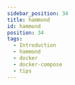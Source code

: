 ```yaml
---
sidebar_position: 34
title: hammond
id: hammond
position: 34
tags:
  - Introduction
  - hammond
  - docker
  - docker-compose
  - tips
---
```

